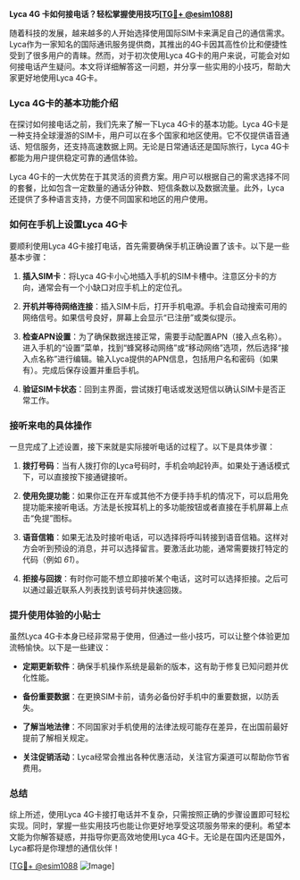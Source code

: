 **Lyca 4G 卡如何接电话？轻松掌握使用技巧[[TG💪+ @esim1088](https://t.me/s/esim1088)]**

随着科技的发展，越来越多的人开始选择使用国际SIM卡来满足自己的通信需求。Lyca作为一家知名的国际通讯服务提供商，其推出的4G卡因其高性价比和便捷性受到了很多用户的青睐。然而，对于初次使用Lyca 4G卡的用户来说，可能会对如何接电话产生疑问。本文将详细解答这一问题，并分享一些实用的小技巧，帮助大家更好地使用Lyca 4G卡。

### Lyca 4G卡的基本功能介绍

在探讨如何接电话之前，我们先来了解一下Lyca 4G卡的基本功能。Lyca 4G卡是一种支持全球漫游的SIM卡，用户可以在多个国家和地区使用。它不仅提供语音通话、短信服务，还支持高速数据上网。无论是日常通话还是国际旅行，Lyca 4G卡都能为用户提供稳定可靠的通信体验。

Lyca 4G卡的一大优势在于其灵活的资费方案。用户可以根据自己的需求选择不同的套餐，比如包含一定数量的通话分钟数、短信条数以及数据流量。此外，Lyca还提供了多种语言支持，方便不同国家和地区的用户使用。

### 如何在手机上设置Lyca 4G卡

要顺利使用Lyca 4G卡接打电话，首先需要确保手机正确设置了该卡。以下是一些基本步骤：

1. **插入SIM卡**：将Lyca 4G卡小心地插入手机的SIM卡槽中。注意区分卡的方向，通常会有一个小缺口对应手机上的定位孔。
   
2. **开机并等待网络连接**：插入SIM卡后，打开手机电源。手机会自动搜索可用的网络信号。如果信号良好，屏幕上会显示“已注册”或类似提示。

3. **检查APN设置**：为了确保数据连接正常，需要手动配置APN（接入点名称）。进入手机的“设置”菜单，找到“蜂窝移动网络”或“移动网络”选项，然后选择“接入点名称”进行编辑。输入Lyca提供的APN信息，包括用户名和密码（如果有）。完成后保存设置并重启手机。

4. **验证SIM卡状态**：回到主界面，尝试拨打电话或发送短信以确认SIM卡是否正常工作。

### 接听来电的具体操作

一旦完成了上述设置，接下来就是实际接听电话的过程了。以下是具体步骤：

1. **拨打号码**：当有人拨打你的Lyca号码时，手机会响起铃声。如果处于通话模式下，可以直接按下接通键接听。

2. **使用免提功能**：如果你正在开车或其他不方便手持手机的情况下，可以启用免提功能来接听电话。方法是长按耳机上的多功能按钮或者直接在手机屏幕上点击“免提”图标。

3. **语音信箱**：如果无法及时接听电话，可以选择将呼叫转接到语音信箱。这样对方会听到预设的消息，并可以选择留言。要激活此功能，通常需要拨打特定的代码（例如 *61*）。

4. **拒接与回拨**：有时你可能不想立即接听某个电话，这时可以选择拒接。之后可以通过最近联系人列表找到该号码并快速回拨。

### 提升使用体验的小贴士

虽然Lyca 4G卡本身已经非常易于使用，但通过一些小技巧，可以让整个体验更加流畅愉快。以下是一些建议：

- **定期更新软件**：确保手机操作系统是最新的版本，这有助于修复已知问题并优化性能。
  
- **备份重要数据**：在更换SIM卡前，请务必备份好手机中的重要数据，以防丢失。

- **了解当地法律**：不同国家对手机使用的法律法规可能存在差异，在出国前最好提前了解相关规定。

- **关注促销活动**：Lyca经常会推出各种优惠活动，关注官方渠道可以帮助你节省费用。

### 总结

综上所述，使用Lyca 4G卡接打电话并不复杂，只需按照正确的步骤设置即可轻松实现。同时，掌握一些实用技巧也能让你更好地享受这项服务带来的便利。希望本文能为你解答疑惑，并指导你更高效地使用Lyca 4G卡。无论是在国内还是国外，Lyca都将是你理想的通信伙伴！

[[TG💪+ @esim1088](https://t.me/s/esim1088) ![Image](https://i.postimg.cc/4NQfJmqS/Snipaste-2025-05-13-00-14-12.png)]